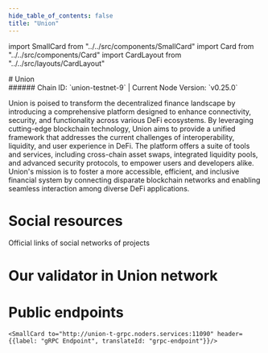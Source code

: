 ```yaml
---
hide_table_of_contents: false
title: "Union"
---
```


import SmallCard from "../../src/components/SmallCard"
import Card from "../../src/components/Card"
import CardLayout from "../../src/layouts/CardLayout"

<div class="h1-with-icon icon-union">
# Union
</div>
###### Chain ID: `union-testnet-9` | Current Node Version: `v0.25.0`


Union is poised to transform the decentralized finance landscape by introducing a comprehensive platform designed to enhance connectivity, security, and functionality across various DeFi ecosystems. By leveraging cutting-edge blockchain technology, Union aims to provide a unified framework that addresses the current challenges of interoperability, liquidity, and user experience in DeFi. The platform offers a suite of tools and services, including cross-chain asset swaps, integrated liquidity pools, and advanced security protocols, to empower users and developers alike. Union's mission is to foster a more accessible, efficient, and inclusive financial system by connecting disparate blockchain networks and enabling seamless interaction among diverse DeFi applications.

# Social resources
Official links of social networks of projects

<CardLayout autoFitEnabled={false}>
    <SmallCard to="https://union.build/" header={{label: "Website", translateId: "social-telegram"}} iconPath="img/website-icon.svg"/>
    <SmallCard to="https://github.com/unionlabs" header={{label: "GitHub", translateId: "social-telegram"}} iconPath="img/github-icon.svg"/>
    <SmallCard to="https://discord.union.build/" header={{label: "Discord", translateId: "social-telegram"}} iconPath="img/discord-icon.svg"/>
    <SmallCard to="https://x.com/union_build" header={{label: "X", translateId: "social-telegram"}} iconPath="img/x-icon.svg"/>
    
</CardLayout>

# Our validator in Union network

<CardLayout autoFitEnabled={true}>
    <Card
        to="https://testnet.union.explorers.guru/validator/unionvaloper1qk3g5r2spp9t3a28ek0ken6k62rwyyxay6tl93"
        header={{
            label: "[NODERS]TEAM",
            translateId: "development-setup",
        }}
        body={{
            label: "Trusted blockchain validator",
        }}
        iconPath="img/kotlin-icon.svg"
    />
</CardLayout>

# Public endpoints

<CardLayout autoFitEnabled={true}>
    <SmallCard to="https://union-t-rpc.noders.services" header={{label: "RPC Endpoint", translateId: "rpc-endpoint"}}/>
    <SmallCard to="https://union-t-api.noders.services" header={{label: "API Endpoint", translateId: "api-endpoint"}}/>
    
    <SmallCard to="http://union-t-grpc.noders.services:11090" header={{label: "gRPC Endpoint", translateId: "grpc-endpoint"}}/>
</CardLayout>